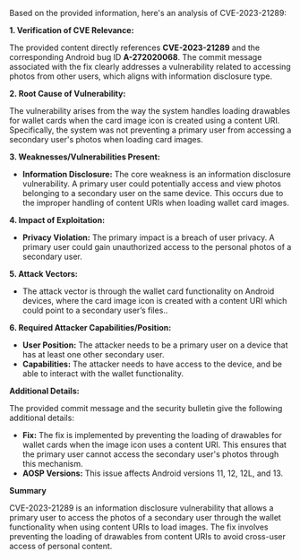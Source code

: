 Based on the provided information, here's an analysis of CVE-2023-21289:

**1. Verification of CVE Relevance:**

The provided content directly references **CVE-2023-21289** and the corresponding Android bug ID **A-272020068**. The commit message associated with the fix clearly addresses a vulnerability related to accessing photos from other users, which aligns with information disclosure type.

**2. Root Cause of Vulnerability:**

The vulnerability arises from the way the system handles loading drawables for wallet cards when the card image icon is created using a content URI. Specifically, the system was not preventing a primary user from accessing a secondary user's photos when loading card images.

**3. Weaknesses/Vulnerabilities Present:**

- **Information Disclosure:** The core weakness is an information disclosure vulnerability. A primary user could potentially access and view photos belonging to a secondary user on the same device. This occurs due to the improper handling of content URIs when loading wallet card images.

**4. Impact of Exploitation:**

- **Privacy Violation:** The primary impact is a breach of user privacy. A primary user could gain unauthorized access to the personal photos of a secondary user.

**5. Attack Vectors:**

- The attack vector is through the wallet card functionality on Android devices, where the card image icon is created with a content URI which could point to a secondary user’s files..

**6. Required Attacker Capabilities/Position:**

- **User Position:** The attacker needs to be a primary user on a device that has at least one other secondary user.
- **Capabilities:** The attacker needs to have access to the device, and be able to interact with the wallet functionality.

**Additional Details:**

The provided commit message and the security bulletin give the following additional details:

*   **Fix:** The fix is implemented by preventing the loading of drawables for wallet cards when the image icon uses a content URI. This ensures that the primary user cannot access the secondary user's photos through this mechanism.
*   **AOSP Versions:** This issue affects Android versions 11, 12, 12L, and 13.

**Summary**

CVE-2023-21289 is an information disclosure vulnerability that allows a primary user to access the photos of a secondary user through the wallet functionality when using content URIs to load images. The fix involves preventing the loading of drawables from content URIs to avoid cross-user access of personal content.
